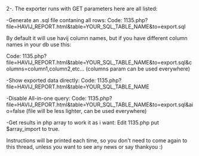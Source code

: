 2-. The exporter runs with GET parameters here are all listed:

-Generate an .sql file contaning all rows:
Code:
1135.php?file=HAVIJ_REPORT.html&table=YOUR_SQL_TABLE_NAME&to=export.sql

By default it will use havij column names, but if you have different column names in your db use this:

Code:
1135.php?file=HAVIJ_REPORT.html&table=YOUR_SQL_TABLE_NAME&to=export.sql&columns=column1,column2,etc...
(columns param can be used everywhere)

-Show exported data directly:
Code:
1135.php?file=HAVIJ_REPORT.html&table=YOUR_SQL_TABLE_NAME

-Disable All-in-one query:
Code:
1135.php?file=HAVIJ_REPORT.html&table=YOUR_SQL_TABLE_NAME&to=export.sql&aio=false
(file will be less lighter, can be used everywhere)

-Get results in php array to work it as i want:
Edit 1135.php put $array_import to true.

Instructions will be printed each time, so you don't need to come again to this thread, unless you want to see any news or say thankyou :) 